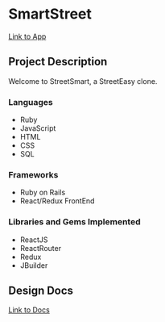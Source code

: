 # SmartStreet

[Link to App](http://streetsmart1.herokuapp.com/)

## Project Description
Welcome to StreetSmart, a StreetEasy clone.
### Languages
  * Ruby
  * JavaScript
  * HTML
  * CSS
  * SQL
### Frameworks
  * Ruby on Rails
  * React/Redux FrontEnd
### Libraries and Gems Implemented
  * ReactJS
  * ReactRouter
  * Redux
  * JBuilder

## Design Docs
[Link to Docs](https://github.com/nikumar1206/StreetSmart/wiki)
